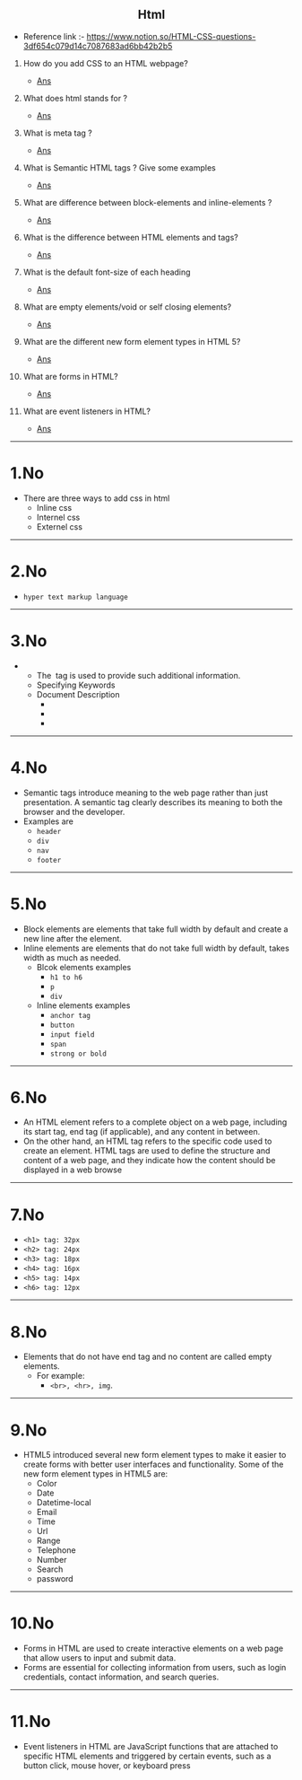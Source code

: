 ## <center> Html </center>

- Reference link :- https://www.notion.so/HTML-CSS-questions-3df654c079d14c7087683ad6bb42b2b5
1. How do you add CSS to an HTML webpage? 
   - [Ans](https://github.com/alalUDDIN123/interview_preparation/tree/html#1no)

2. What does html stands for ?
   - [Ans](https://github.com/alalUDDIN123/interview_preparation/tree/html#2no)

3. What is meta tag ?
   - [Ans](https://github.com/alalUDDIN123/interview_preparation/tree/html#3no)

4. What is Semantic HTML tags ? Give some examples
   - [Ans](https://github.com/alalUDDIN123/interview_preparation/tree/html#4no)

5. What are  difference between block-elements and inline-elements ?  
   - [Ans](https://github.com/alalUDDIN123/interview_preparation/tree/html#5no)

6. What is the difference between HTML elements and tags?
   - [Ans](https://github.com/alalUDDIN123/interview_preparation/tree/html#6no)

7. What is the default font-size of each heading
   - [Ans](https://github.com/alalUDDIN123/interview_preparation/tree/html#7no)

8. What are empty elements/void or self closing elements?
   - [Ans](https://github.com/alalUDDIN123/interview_preparation/tree/html#8no)

9. What are the different new form element types in HTML 5?
   - [Ans](https://github.com/alalUDDIN123/interview_preparation/tree/html#9no)

10. What are forms in HTML?  
    - [Ans](https://github.com/alalUDDIN123/interview_preparation/tree/html#10no) 

11. What are event listeners in HTML?
    - [Ans](https://github.com/alalUDDIN123/interview_preparation/tree/html#11no) 

---
# 1.No
  - There are three ways to add css in html
    - Inline css
    - Internel css
    - Externel css
---
# 2.No
  - `hyper text markup language`  
---
# 3.No
 -   - The <meta> tag is used to provide such additional information.
     - Specifying Keywords
     - Document Description 
        - <meta name = "keywords" content = "HTML, Meta Tags, Metadata" />
        - <meta name = "description" content = "Learning about Meta Tags." />
        - <meta name = "author" content = "Mahnaz Mohtashim" />
---
# 4.No
 -  Semantic tags introduce meaning to the web page rather than just presentation. A semantic tag clearly describes its meaning to both the browser and the developer. 
   - Examples are
     - `header`
     - `div`
     - `nav`
     - `footer`            
---
# 5.No
  - Block elements are elements that take full width by default and create a new line after the element.
  - Inline elements are elements that do not take full width by default, takes width as much as needed.
    - Blcok elements examples
      - `h1 to h6`
      - `p`
      - `div`
    - Inline elements examples
      - `anchor tag`
      - `button`
      - `input field`  
      - `span`
      - `strong or bold`
---
# 6.No
   - An HTML element refers to a complete object on a web page, including its start tag, end tag (if applicable), and any content in between.
   - On the other hand, an HTML tag refers to the specific code used to create an element. HTML tags are used to define the structure and content of a web page, and they indicate how the content should be displayed in a web browse      
---
# 7.No
  -  `<h1> tag: 32px`
  -  `<h2> tag: 24px`
  -  `<h3> tag: 18px`
  -  `<h4> tag: 16px`
  -  `<h5> tag: 14px`
  -  `<h6> tag: 12px`
---
# 8.No
  - Elements that do not have end tag and no content are called empty elements. 
    - For example: 
      - `<br>, <hr>, img`.  
---
# 9.No
  - HTML5 introduced several new form element types to make it easier to create forms with better user interfaces and functionality. Some of the new form element types in HTML5 are:
    - Color
    - Date
    - Datetime-local
    - Email
    - Time
    - Url
    - Range
    - Telephone
    - Number
    - Search
    - password   
---
# 10.No
  - Forms in HTML are used to create interactive elements on a web page that allow users to input and submit data.       
  - Forms are essential for collecting information from users, such as login credentials, contact information, and search queries.
---
# 11.No
   - Event listeners in HTML are JavaScript functions that are attached to specific HTML elements and triggered by certain events, such as a button click, mouse hover, or keyboard press  
